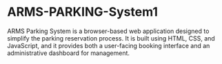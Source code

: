 # ARMS-PARKING-System1
ARMS Parking System is a browser-based web application designed to simplify the parking reservation process. It is built using HTML, CSS, and JavaScript, and it provides both a user-facing booking interface and an administrative dashboard for management.
